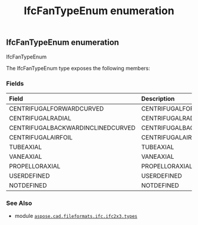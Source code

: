 ﻿---
title: IfcFanTypeEnum enumeration
second_title: Aspose.CAD for Python via .NET API References
description: 
type: docs
weight: 2300
url: /aspose.cad.fileformats.ifc.ifc2x3.types/ifcfantypeenum/
is_root: false
---

## IfcFanTypeEnum enumeration

IfcFanTypeEnum



The IfcFanTypeEnum type exposes the following members:

### Fields
| Field | Description |
| :- | :- |
| CENTRIFUGALFORWARDCURVED | CENTRIFUGALFORWARDCURVED |
| CENTRIFUGALRADIAL | CENTRIFUGALRADIAL |
| CENTRIFUGALBACKWARDINCLINEDCURVED | CENTRIFUGALBACKWARDINCLINEDCURVED |
| CENTRIFUGALAIRFOIL | CENTRIFUGALAIRFOIL |
| TUBEAXIAL | TUBEAXIAL |
| VANEAXIAL | VANEAXIAL |
| PROPELLORAXIAL | PROPELLORAXIAL |
| USERDEFINED | USERDEFINED |
| NOTDEFINED | NOTDEFINED |



### See Also
* module [`aspose.cad.fileformats.ifc.ifc2x3.types`](..)
